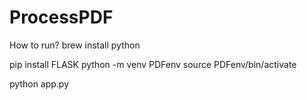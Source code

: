 # ProcessPDF

How to run?
brew install python

pip install FLASK
python -m venv PDFenv
source PDFenv/bin/activate

python app.py
 
